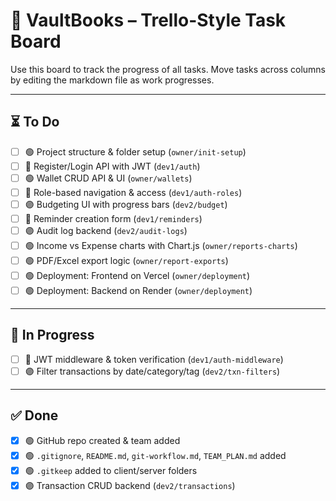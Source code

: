 # 📌 VaultBooks – Trello-Style Task Board

Use this board to track the progress of all tasks. Move tasks across columns by editing the markdown file as work progresses.

---

## ⏳ To Do

- [ ] 🟢 Project structure & folder setup (`owner/init-setup`)
- [ ] 🔵 Register/Login API with JWT (`dev1/auth`)
- [ ] 🟢 Wallet CRUD API & UI (`owner/wallets`)
- [ ] 🔵 Role-based navigation & access (`dev1/auth-roles`)
- [ ] 🟣 Budgeting UI with progress bars (`dev2/budget`)
- [ ] 🔵 Reminder creation form (`dev1/reminders`)
- [ ] 🟣 Audit log backend (`dev2/audit-logs`)
- [ ] 🟢 Income vs Expense charts with Chart.js (`owner/reports-charts`)
- [ ] 🟢 PDF/Excel export logic (`owner/report-exports`)
- [ ] 🟢 Deployment: Frontend on Vercel (`owner/deployment`)
- [ ] 🟢 Deployment: Backend on Render (`owner/deployment`)

---

## 🔄 In Progress

- [ ] 🔵 JWT middleware & token verification (`dev1/auth-middleware`)
- [ ] 🟣 Filter transactions by date/category/tag (`dev2/txn-filters`)

---

## ✅ Done

- [x] 🟢 GitHub repo created & team added
- [x] 🟢 `.gitignore`, `README.md`, `git-workflow.md`, `TEAM_PLAN.md` added
- [x] 🟢 `.gitkeep` added to client/server folders
- [x] 🟣 Transaction CRUD backend (`dev2/transactions`)

